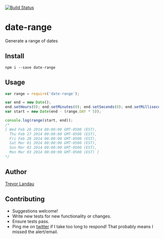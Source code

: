 [![Build Status](https://travis-ci.org/landau/date-range.png?branch=master)](https://travis-ci.org/landau/date-range)

date-range
==========

Generate a range of dates

## Install

`npm i --save date-range`

## Usage

```javascript
var range = require('date-range');

var end = new Date();
end.setHours(0); end.setMinutes(0); end.setSeconds(0); end.setMilliseconds(0);
var start = new Date(end - (range.DAY * 5));

console.log(range(start, end));
/*
[ Wed Feb 26 2014 00:00:00 GMT-0500 (EST),
  Thu Feb 27 2014 00:00:00 GMT-0500 (EST),
  Fri Feb 28 2014 00:00:00 GMT-0500 (EST),
  Sat Mar 01 2014 00:00:00 GMT-0500 (EST),
  Sun Mar 02 2014 00:00:00 GMT-0500 (EST),
  Mon Mar 03 2014 00:00:00 GMT-0500 (EST) ]
*/

```
## Author
[Trevor Landau](http://trevorlandau.net)

## Contributing
- Suggestions welcome!
- Write new tests for new functionality or changes.
- Ensure tests pass.
- Ping me on [twitter](http://twitter.com/trevor_landau) if I take too long to respond! That probably means I missed the alert/email.
